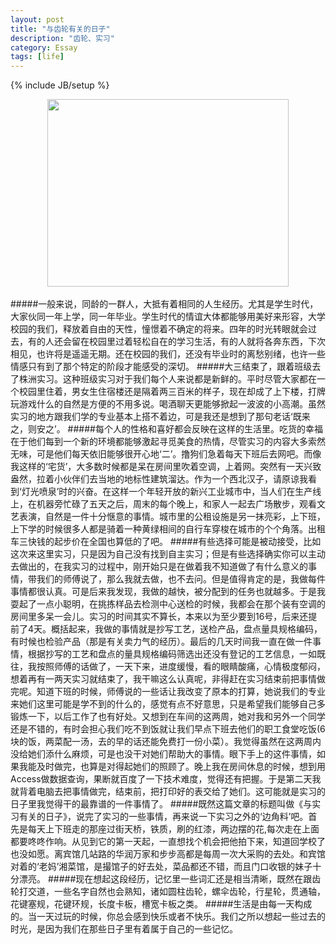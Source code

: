 ```yaml
---
layout: post
title: "与齿轮有关的日子"
description: "齿轮、实习"
category: Essay
tags: [life]
---
```

{% include JB/setup %}
<br/>
<div align="center"><img src="http://ww1.sinaimg.cn/bmiddle/7ccd1e6ajw1e8nnzdwft4j20r0100gqy.jpg" style=" width: 386px; height: 300px"/></div>
<br/>
#####一般来说，同龄的一群人，大抵有着相同的人生经历。尤其是学生时代，大家伙同一年上学，同一年毕业。学生时代的情谊大体都能够用美好来形容，大学校园的我们，释放着自由的天性，憧憬着不确定的将来。四年的时光转眼就会过去，有的人还会留在校园里过着轻松自在的学习生活，有的人就将各奔东西，下次相见，也许将是遥遥无期。还在校园的我们，还没有毕业时的离愁别绪，也许一些情感只有到了那个特定的阶段才能感受的深切。
<!--break-->
#####大三结束了，跟着班级去了株洲实习。这种班级实习对于我们每个人来说都是新鲜的。平时尽管大家都在一个校园里住着，男女生住宿楼还是隔着两三百米的样子，现在却成了上下楼，打牌玩游戏什么的自然是方便的不用多说。喝酒聊天更能够掀起一波波的小高潮。虽然实习的地方跟我们学的专业基本上搭不着边，可是我还是想到了那句老话‘既来之，则安之’。    
#####每个人的性格和喜好都会反映在这样的生活里。吃货的幸福在于他们每到一个新的环境都能够激起寻觅美食的热情，尽管实习的内容大多索然无味，可是他们每天依旧能够很开心地‘二’。撸狗们急着每天下班后去网吧。而像我这样的‘宅货’，大多数时候都是呆在房间里吹着空调，上着网。突然有一天兴致盎然，拉着小伙伴们去当地的地标性建筑溜达。作为一个西北汉子，请原谅我看到‘灯光喷泉’时的兴奋。在这样一个年轻开放的新兴工业城市中，当人们在生产线上，在机器旁忙碌了五天之后，周末的每个晚上，和家人一起去广场散步，观看文艺表演，自然是一件十分惬意的事情。城市里的公租设施是另一抹亮彩，上下班，上下学的时候很多人都是骑着一种黄绿相间的自行车穿梭在城市的个个角落。出租车三快钱的起步价在全国也算低的了吧。  
#####有些选择可能是被动接受，比如这次来这里实习，只是因为自己没有找到自主实习；但是有些选择确实你可以主动去做出的，在我实习的过程中，刚开始只是在做着我不知道做了有什么意义的事情，带我们的师傅说了，那么我就去做，也不去问。但是值得肯定的是，我做每件事情都很认真。可是后来我发现，我做的越快，被分配到的任务也就越多。于是我耍起了一点小聪明，在挑拣样品去检测中心送检的时候，我都会在那个装有空调的房间里多呆一会儿。实习的时间其实不算长，本来以为至少要到16号，后来还提前了4天。概括起来，我做的事情就是抄写工艺，送检产品，盘点量具规格编码，有时候也检验产品（那是有关卖力气的经历）。最后的几天时间我一直在做一件事情，根据抄写的工艺和盘点的量具规格编码筛选出还没有登记的工艺信息，一如既往，我按照师傅的话做了，一天下来，进度缓慢，看的眼睛酸痛，心情极度郁闷，想着再有一两天实习就结束了，我干嘛这么认真呢，非得赶在实习结束前把事情做完呢。知道下班的时候，师傅说的一些话让我改变了原本的打算，她说我们的专业来她们这里可能是学不到的什么的，感觉有点不好意思，只是希望我们能够自己多锻炼一下，以后工作了也有好处。又想到在车间的这两周，她对我和另外一个同学还是不错的，有时会担心我们吃不到饭就让我们早点下班去他们的职工食堂吃饭(6块的饭，两菜配一汤，去的早的话还能免费打一份小菜）。我觉得虽然在这两周内没给她们添什么麻烦，可是也没干对她们帮助大的事情。眼下手上的这件事情，如果我能及时做完，也算是对得起她们的照顾了。晚上我在房间休息的时候，想到用Access做数据查询，果断就百度了一下技术难度，觉得还有把握。于是第二天我就背着电脑去把事情做完，结束前，把打印好的表交给了她们。这可能就是实习的日子里我觉得干的最靠谱的一件事情了。  
#####既然这篇文章的标题叫做《与实习有关的日子》，说完了实习的一些事情，再来说一下实习之外的‘边角料’吧。首先是每天上下班走的那座过街天桥，铁质，刷的红漆，两边摆的花,每次走在上面都要咚咚作响。从见到它的第一天起，一直想找个机会把他拍下来，知道回学校了也没如愿。离宾馆几站路的华润万家和步步高都是每周一次大采购的去处。和宾馆对着的‘老妈’湘菜馆，是撮馆子的好去处，菜品都还不错，而且门口收银的妹子十分漂亮。  
#####现在想起这段经历，记忆里一些词汇还是相当清晰，既然在跟齿轮打交道，一些名字自然也会熟知，诸如圆柱齿轮，螺伞齿轮，行星轮，贯通轴，花键塞规，花键环规，长度卡板，槽宽卡板之类。  
#####生活是由每一天构成的。当一天过玩的时候，你总会感到快乐或者不快乐。我们之所以想起一些过去的时光，是因为我们在那些日子里有着属于自己的一些记忆。
  
